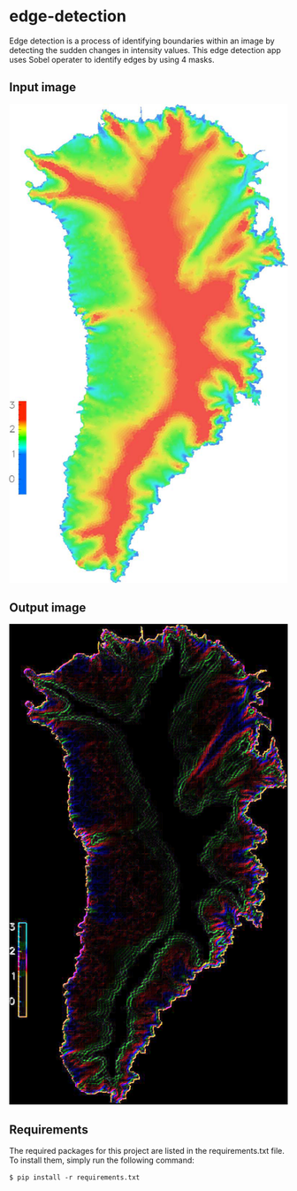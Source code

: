 # edge-detection
Edge detection is a process of identifying boundaries within an image by detecting the sudden changes in intensity values. This edge detection app uses Sobel operater to identify edges by using 4 masks.

## Input image
![in](https://github.com/agkittens/edge-detection/blob/main/assets/greenland.bmp?100x180)

## Output image
![out](https://github.com/agkittens/edge-detection/blob/main/assets/sobel.png?100x180)


## Requirements
The required packages for this project are listed in the requirements.txt file. To install them, simply run the following command:
```
$ pip install -r requirements.txt
```
